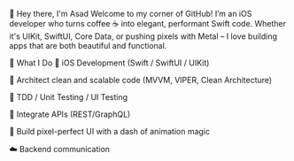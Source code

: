 👋 Hey there, I'm Asad
Welcome to my corner of GitHub! I’m an iOS developer who turns coffee ☕ into elegant, performant Swift code. Whether it's UIKit, SwiftUI, Core Data, or pushing pixels with Metal – I love building apps that are both beautiful and functional.

🚀 What I Do
🔨 iOS Development (Swift / SwiftUI / UIKit)

🧠 Architect clean and scalable code (MVVM, VIPER, Clean Architecture)

🧪 TDD / Unit Testing / UI Testing

🧩 Integrate APIs (REST/GraphQL)

🎨 Build pixel-perfect UI with a dash of animation magic

☁️ Backend communication 

